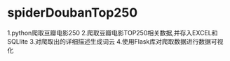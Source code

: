 # spiderDoubanTop250
1.python爬取豆瓣电影250
2.爬取豆瓣电影TOP250相关数据,并存入EXCEL和SQLlite
3.对爬取出的详细描述生成词云
4.使用Flask库对爬取数据进行数据可视化
